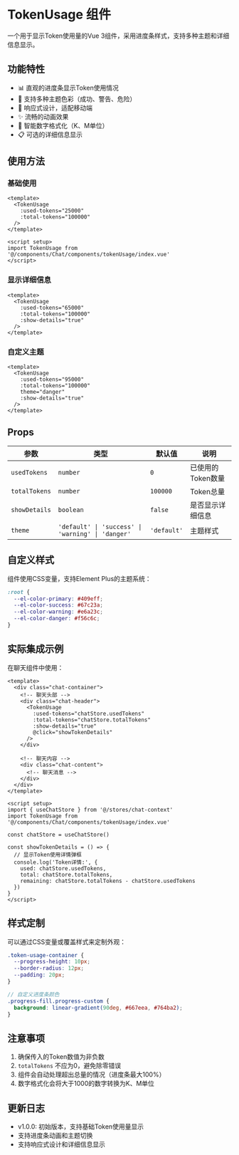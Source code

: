 # TokenUsage 组件

一个用于显示Token使用量的Vue 3组件，采用进度条样式，支持多种主题和详细信息显示。

## 功能特性

- 📊 直观的进度条显示Token使用情况
- 🎨 支持多种主题色彩（成功、警告、危险）
- 📱 响应式设计，适配移动端
- ✨ 流畅的动画效果
- 🔢 智能数字格式化（K、M单位）
- 📋 可选的详细信息显示

## 使用方法

### 基础使用

```vue
<template>
  <TokenUsage 
    :used-tokens="25000" 
    :total-tokens="100000" 
  />
</template>

<script setup>
import TokenUsage from '@/components/Chat/components/tokenUsage/index.vue'
</script>
```

### 显示详细信息

```vue
<template>
  <TokenUsage 
    :used-tokens="65000" 
    :total-tokens="100000" 
    :show-details="true"
  />
</template>
```

### 自定义主题

```vue
<template>
  <TokenUsage 
    :used-tokens="95000" 
    :total-tokens="100000" 
    theme="danger"
    :show-details="true"
  />
</template>
```

## Props

| 参数 | 类型 | 默认值 | 说明 |
|------|------|--------|------|
| `usedTokens` | `number` | `0` | 已使用的Token数量 |
| `totalTokens` | `number` | `100000` | Token总量 |
| `showDetails` | `boolean` | `false` | 是否显示详细信息 |
| `theme` | `'default' \| 'success' \| 'warning' \| 'danger'` | `'default'` | 主题样式 |

## 自定义样式

组件使用CSS变量，支持Element Plus的主题系统：

```scss
:root {
  --el-color-primary: #409eff;
  --el-color-success: #67c23a;
  --el-color-warning: #e6a23c;
  --el-color-danger: #f56c6c;
}
```

## 实际集成示例

在聊天组件中使用：

```vue
<template>
  <div class="chat-container">
    <!-- 聊天头部 -->
    <div class="chat-header">
      <TokenUsage 
        :used-tokens="chatStore.usedTokens" 
        :total-tokens="chatStore.totalTokens" 
        :show-details="true"
        @click="showTokenDetails"
      />
    </div>
    
    <!-- 聊天内容 -->
    <div class="chat-content">
      <!-- 聊天消息 -->
    </div>
  </div>
</template>

<script setup>
import { useChatStore } from '@/stores/chat-context'
import TokenUsage from '@/components/Chat/components/tokenUsage/index.vue'

const chatStore = useChatStore()

const showTokenDetails = () => {
  // 显示Token使用详情弹框
  console.log('Token详情:', {
    used: chatStore.usedTokens,
    total: chatStore.totalTokens,
    remaining: chatStore.totalTokens - chatStore.usedTokens
  })
}
</script>
```

## 样式定制

可以通过CSS变量或覆盖样式来定制外观：

```scss
.token-usage-container {
  --progress-height: 10px;
  --border-radius: 12px;
  --padding: 20px;
}

// 自定义进度条颜色
.progress-fill.progress-custom {
  background: linear-gradient(90deg, #667eea, #764ba2);
}
```

## 注意事项

1. 确保传入的Token数值为非负数
2. `totalTokens` 不应为0，避免除零错误
3. 组件会自动处理超出总量的情况（进度条最大100%）
4. 数字格式化会将大于1000的数字转换为K、M单位

## 更新日志

- v1.0.0: 初始版本，支持基础Token使用量显示
- 支持进度条动画和主题切换
- 支持响应式设计和详细信息显示